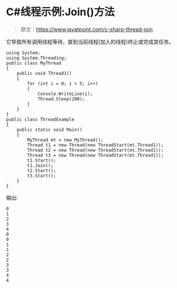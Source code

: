 # C#线程示例:Join()方法

> 原文：<https://www.javatpoint.com/c-sharp-thread-join>

它导致所有调用线程等待，直到当前线程(加入的线程)终止或完成其任务。

```
using System;
using System.Threading;
public class MyThread
{
    public void Thread1()
    {
        for (int i = 0; i < 5; i++)
        {
            Console.WriteLine(i);
            Thread.Sleep(200);
        }
    }
}
public class ThreadExample
{
    public static void Main()
    {
        MyThread mt = new MyThread();
        Thread t1 = new Thread(new ThreadStart(mt.Thread1));
        Thread t2 = new Thread(new ThreadStart(mt.Thread1));
        Thread t3 = new Thread(new ThreadStart(mt.Thread1));
        t1.Start();
        t1.Join();
        t2.Start();
        t3.Start();
    }
}

```

输出:

```
0
1
2
3
4
0
0
1
1
2
2
3
3
4
4

```
